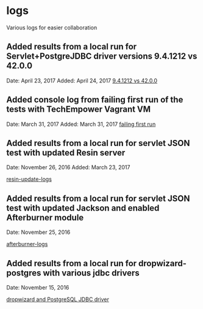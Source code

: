 # logs
Various logs for easier collaboration

## Added results from a local run for Servlet+PostgreJDBC driver versions 9.4.1212 vs 42.0.0
Date: April 23, 2017
Added: April 24, 2017
[9.4.1212 vs 42.0.0](/FrameworkBenchmarks/postgreJDBC-9.4.1212-vs-42.0.0)

## Added console log from failing first run of the tests with TechEmpower Vagrant VM
Date: March 31, 2017
Added: March 31, 2017
[failing first run](/FrameworkBenchmarks/vagrant-instability)

## Added results from a local run for servlet JSON test with updated Resin server
Date:   November 26, 2016
Added:   March 23, 2017

[resin-update-logs](/FrameworkBenchmarks/resin-update)

## Added results from a local run for servlet JSON test with updated Jackson and enabled Afterburner module
Date:   November 25, 2016

[afterburner-logs](/FrameworkBenchmarks/afterburner-logs)

## Added results from a local run for dropwizard-postgres with various jdbc drivers
Date:   November 15, 2016

[dropwizard and PostgreSQL JDBC driver](/FrameworkBenchmarks/dropwizard-postgresql-driver/)

    

